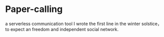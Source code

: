 # Paper-calling
a serverless communication tool
I wrote the first line in the winter solstice，to expect an freedom and independent social network.
